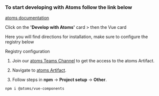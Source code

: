 
### To start developing with Atoms follow the link below

[atoms documentation](https://atoms.basf.com/)

Click on the **'Develop with Atoms'** card > then the Vue card

Here you will find directions for installation, make sure to configure the registry below

Registry configuration 

1. Join our [atoms Teams Channel](https://teams.microsoft.com/l/team/19%3A47e6feb414034011a5b9427f2c327dde%40thread.tacv2/conversations?groupId=4a3134fe-01d6-4267-bee2-fa9dd1ebedd2&tenantId=ecaa386b-c8df-4ce0-ad01-740cbdb5ba55) to get the access to the atoms Artifact.
    
2. Navigate to [atoms Artifact](https://dev.azure.com/basf4ServicesCoreSystems/atoms/_artifacts/feed/atoms/connect).
    
3. Follow steps in **npm** -> **Project setup** -> **Other**.



`npm i @atoms/vue-components`


